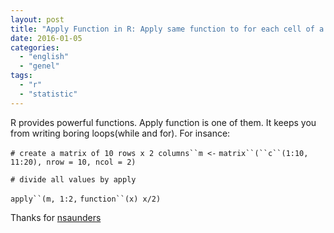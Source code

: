 ```yaml
---
layout: post
title: "Apply Function in R: Apply same function to for each cell of a matrix"
date: 2016-01-05
categories: 
  - "english"
  - "genel"
tags: 
  - "r"
  - "statistic"
---
```


R provides powerful functions. Apply function is one of them. It keeps you from writing boring loops(while and for). For insance:

`# create a matrix of 10 rows x 2 columns``m <-` `matrix``(``c``(1:10, 11:20), nrow = 10, ncol = 2)`

`# divide all values by apply`

`apply``(m, 1:2,` `function``(x) x/2)`

Thanks for [nsaunders](https://nsaunders.wordpress.com/2010/08/20/a-brief-introduction-to-apply-in-r/)
